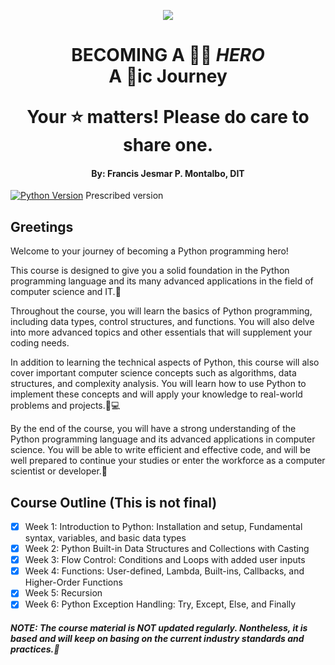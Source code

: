 
<p align="center">
  <img src="https://user-images.githubusercontent.com/65653238/212522749-e67eeb54-c942-4e35-a768-8374e61a5237.png"/>
<h1 align="center">BECOMING A 👨‍💻 <b><i>HERO</i></b>
<br>A 🐍ic Journey </br></p>
<strong>Your ⭐ matters! Please do care to share one.</strong>

<h4 align="center">By: Francis Jesmar P. Montalbo, DIT</h4>

[![Python Version](https://img.shields.io/badge/Python-3.9%2B-green.svg)](https://www.python.org/downloads/release/python-390/) Prescribed version

## Greetings

<p>Welcome to your journey of becoming a Python programming hero!</p> 
<p>This course is designed to give you a solid foundation in the Python programming language and its many advanced applications in the field of computer science and IT.🚀</p>

<p>Throughout the course, you will learn the basics of Python programming, including data types, control structures, and functions. You will also delve into more advanced topics and other essentials that will supplement your coding needs.</p>

<p>In addition to learning the technical aspects of Python, this course will also cover important computer science concepts such as algorithms, data structures, and complexity analysis. You will learn how to use Python to implement these concepts and will apply your knowledge to real-world problems and projects.🤔💻</p>

<p>By the end of the course, you will have a strong understanding of the Python programming language and its advanced applications in computer science. You will be able to write efficient and effective code, and will be well prepared to continue your studies or enter the workforce as a computer scientist or developer.💼</p>

## Course Outline (This is not final)
- [x] Week 1: Introduction to Python: Installation and setup, Fundamental syntax, variables, and basic data types
- [x] Week 2: Python Built-in Data Structures and Collections with Casting
- [x] Week 3: Flow Control: Conditions and Loops with added user inputs
- [x] Week 4: Functions: User-defined, Lambda, Built-ins, Callbacks, and Higher-Order Functions
- [x] Week 5: Recursion
- [x] Week 6: Python Exception Handling: Try, Except, Else, and Finally 
<!-- - [x] Week 7: OOP: Objects and Classes (Inner, multiple inner)
- [x] Week 8: OOP: Inheritance and Method Resolution Order
- [x] Week 9: OOP: Inheritance, Association, Aggregation, Composition and Mixins
- [x] Week 10: OOP: Encapsulation, Polymorphism, and Abstraction
- [ ] Week 11: OOP: Python Magic or Dunder (Double Underscore "__") Methods
- [ ] Week 12: Python Iterators
- [ ] Week 13: Built-in and Custom Python Modules
- [ ] Week 14: Python OS and File Handling
- [ ] Week 15: Decorators and Wrappers
- [ ] Week 16: Unit Testing
- [ ] Week 17: Fundamental Algorithms and their Applications
- [ ] Week 18: Additional Python Coding Techniques
- [ ] Week 19: Pythonic Coding and Best Practices -->

##### NOTE: The course material is NOT updated regularly. Nontheless, it is based and will keep on basing on the current industry standards and practices.🚀
